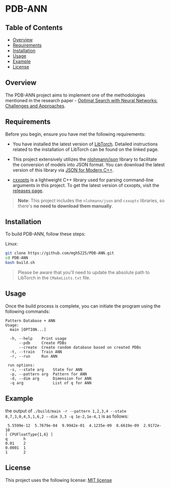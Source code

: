 # PDB-ANN

## Table of Contents

- [Overview](#overview)
- [Requirements](#requirements)
- [Installation](#installation)
- [Usage](#usage)
- [Example](#example)
- [License](#license)

## Overview

The PDB-ANN project aims to implement one of the methodologies mentioned in the research paper - [Optimal Search with Neural Networks: Challenges and Approaches](https://webdocs.cs.ualberta.ca/~nathanst/papers/li2022optimalnn.pdf).

## Requirements

Before you begin, ensure you have met the following requirements:

- You have installed the latest version of [LibTorch](https://pytorch.org/cppdocs/installing.html). Detailed instructions related to the installation of LibTorch can be found on the linked page.

- This project extensively utilizes the [nlohmann/json](https://github.com/nlohmann/json) library to facilitate the conversion of models into JSON format. You can download the latest version of this library via [JSON for Modern C++](https://github.com/nlohmann/json/releases/latest).

- [cxxopts](https://github.com/jarro2783/cxxopts) is a lightweight C++ library used for parsing command-line arguments in this project. To get the latest version of cxxopts, visit the [releases page](https://github.com/jarro2783/cxxopts/releases/latest).

> **Note**: This project includes the `nlohmann/json` and `cxxopts` libraries, so there's **no need to download them manually**.

## Installation

To build PDB-ANN, follow these steps:

Linux:

```bash
git clone https://github.com/mgh5225/PDB-ANN.git
cd PDB-ANN
bash build.sh
```

> Please be aware that you'll need to update the absolute path to LibTorch in the `CMakeLists.txt` file.

## Usage

Once the build process is complete, you can initiate the program using the following commands:

```shell
Pattern Database + ANN
Usage:
  main [OPTION...]

  -h, --help    Print usage
      --pdb     Create PDBs
      --create  Create random database based on created PDBs
  -t, --train   Train ANN
  -r, --run     Run ANN

 run options:
  -s, --state arg    State for ANN
  -p, --pattern arg  Pattern for ANN
  -d, --dim arg      Dimension for ANN
  -q arg             List of q for ANN
```

## Example

the output of `./build/main -r --pattern 1,2,3,4 --state 8,7,3,0,4,5,1,6,2 --dim 3,3 -q 1e-2,1e-4,1` is as follows:

```shell
 5.5599e-12  5.7679e-04  9.9942e-01  4.1235e-09  8.6619e-09  2.9172e-10
[ CPUFloatType{1,6} ]
q       h
0.01    2
0.0001  1
1       2
```

## License

This project uses the following license: [MIT license](https://github.com/mgh5225/PDB-ANN/blob/main/LICENSE)
